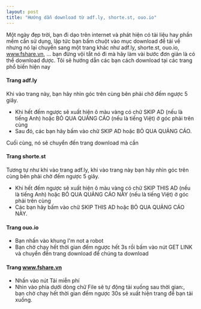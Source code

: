 ```yaml
---
layout: post
title: "Hướng dẫn download từ adf.ly, shorte.st, ouo.io"
---
```


Một ngày đẹp trời, bạn đi dạo trên internet và phát hiện có tài liệu hay phần mềm cần sử dụng, lập tức bạn bấm chuột vào mục download để tải về nhưng nó lại chuyển sang một trang khác như  adf.ly, shorte.st, ouo.io, www.fshare.vn, ... bạn đừng vội tắt nó đi mà hãy làm vài bước đơn giản là có thể download được. Tôi sẽ hướng dẫn các bạn cách download tại các trang phổ biến hiện nay

#### Trang adf.ly

Khi vào trang này, bạn hãy nhìn góc trên cùng bên phải chờ đếm ngược 5 giây.
- Khi hết đếm ngược sẽ xuất hiện ô màu vàng có chữ SKIP AD (nếu là tiếng Anh) hoặc BỎ QUA QUẢNG CÁO (nếu là tiếng Việt) ở góc phải trên cùng
- Sau đó, các bạn hãy bấm vào chữ SKIP AD hoặc BỎ QUA QUẢNG CÁO.

Cuối cùng, nó sẽ chuyển đến trang download mà cần

#### Trang shorte.st

Tương tự như khi vào trang adf.ly, khi vào trang này bạn hãy nhìn góc trên cùng bên phải chờ đếm ngược 5 giây.
- Khi hết đếm ngược sẽ xuất hiện ô màu vàng có chữ SKIP THIS AD (nếu là tiếng Anh) hoặc BỎ QUA QUẢNG CÁO NÀY (nếu là tiếng Việt) ở góc phải trên cùng
- Các bạn hãy bấm vào chữ SKIP THIS AD hoặc BỎ QUA QUẢNG CÁO NÀY.

#### Trang ouo.io
- Bạn nhấn vào khung I'm not a robot
- Bạn chờ chạy hết thời gian đếm ngược hết 3s rồi bấm vào nút GET LINK và chuyển đến trang download để chúng ta download

#### Trang www.fshare.vn

- Nhấn vào nút Tải miễn phí
- Nhìn vào phía dưới dòng chữ File sẽ tự động tải xuống sau thời gian:, bạn chờ chạy hết thời gian đếm ngược 30s sẽ xuất hiện trang để bạn tải xuống.